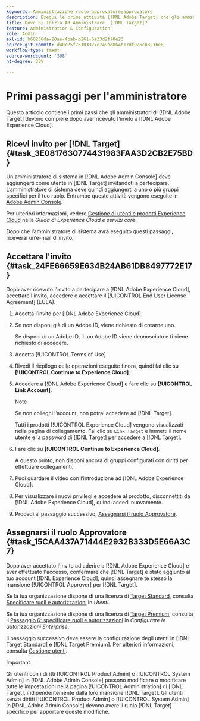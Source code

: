 ```yaml
---
keywords: Amministrazione;ruolo approvatore;approvatore
description: Esegui le prime attività [!DNL Adobe Target] che gli amministratori devono eseguire dopo aver ricevuto l'invito via e-mail a [!DNL Adobe Experience Cloud].
title: Dove Si Inizia Ad Amministrare  [!DNL Target]?
feature: Administration & Configuration
role: Admin
exl-id: b60236da-20ae-4bab-b261-6a33d2f70e23
source-git-commit: d40c25f75103327e749ad864b17df926cb323be0
workflow-type: tm+mt
source-wordcount: '398'
ht-degree: 35%

---
```


# Primi passaggi per l&#39;amministratore

Questo articolo contiene i primi passi che gli amministratori di [!DNL Adobe Target] devono compiere dopo aver ricevuto l&#39;invito a [!DNL Adobe Experience Cloud].

## Ricevi invito per [!DNL Target] {#task_3E0817630774431983FAA3D2CB2E75BD}

Un amministratore di sistema in [!DNL Adobe Admin Console] deve aggiungerti come utente in [!DNL Target] invitandoti a partecipare. L’amministratore di sistema deve quindi aggiungerti a uno o più gruppi specifici per il tuo ruolo. Entrambe queste attività vengono eseguite in [Adobe Admin Console](https://adminconsole.adobe.com).

Per ulteriori informazioni, vedere [Gestione di utenti e prodotti Experience Cloud](https://experienceleague.adobe.com/docs/core-services/interface/manage-users-and-products/admin-getting-started.html) nella *Guida di Experience Cloud e servizi core*.

Dopo che l’amministratore di sistema avrà eseguito questi passaggi, riceverai un’e-mail di invito.

## Accettare l&#39;invito {#task_24FE66659E634B24AB61DB8497772E17}

Dopo aver ricevuto l&#39;invito a partecipare a [!DNL Adobe Experience Cloud], accettare l&#39;invito, accedere e accettare il [!UICONTROL End User License Agreement] (EULA).

1. Accetta l’invito per [!DNL Adobe Experience Cloud].
1. Se non disponi già di un Adobe ID, viene richiesto di crearne uno.

   Se disponi di un Adobe ID, il tuo Adobe ID viene riconosciuto e ti viene richiesto di accedere.
1. Accetta [!UICONTROL Terms of Use].
1. Rivedi il riepilogo delle operazioni eseguite finora, quindi fai clic su **[!UICONTROL Continue to Experience Cloud]**.
1. Accedere a [!DNL Adobe Experience Cloud] e fare clic su **[!UICONTROL Link Account]**.

   >[!NOTE]
   >
   >Se non colleghi l’account, non potrai accedere ad [!DNL Target].

   Tutti i prodotti [!UICONTROL Experience Cloud] vengono visualizzati nella pagina di collegamento. Fai clic su `Link Target` e immetti il nome utente e la password di [!DNL Target] per accedere a [!DNL Target].
1. Fare clic su **[!UICONTROL Continue to Experience Cloud]**.

   A questo punto, non disponi ancora di gruppi configurati con diritti per effettuare collegamenti.
1. Puoi guardare il video con l’introduzione ad [!DNL Adobe Experience Cloud].
1. Per visualizzare i nuovi privilegi e accedere al prodotto, disconnettiti da [!DNL Adobe Experience Cloud], quindi accedi nuovamente.
1. Procedi al passaggio successivo, [Assegnarsi il ruolo Approvatore](/help/main/administrating-target/start-target.md#task_15CAA437A71444E2932B333D5E66A3C7).

## Assegnarsi il ruolo Approvatore {#task_15CAA437A71444E2932B333D5E66A3C7}

Dopo aver accettato l&#39;invito ad aderire a [!DNL Adobe Experience Cloud] e aver effettuato l&#39;accesso, confermare che [!DNL Target] è stato aggiunto al tuo account [!DNL Experience Cloud], quindi assegnare te stesso la mansione [!UICONTROL Approver] per [!DNL Target].

Se la tua organizzazione dispone di una licenza di [Target Standard](/help/main/c-intro/intro.md#section_ACD5EFF17AAB4E979CBEFA0145CCD905), consulta [Specificare ruoli e autorizzazioni](/help/main/administrating-target/c-user-management/c-user-management/user-management.md#roles-permissions) in *Utenti*.

Se la tua organizzazione dispone di una licenza di [Target Premium](/help/main/c-intro/intro.md#premium), consulta il [Passaggio 6: specificare ruoli e autorizzazioni](/help/main/administrating-target/c-user-management/property-channel/properties-overview.md#section_8C425E43E5DD4111BBFC734A2B7ABC80) in *Configurare le autorizzazioni Enterprise*.

Il passaggio successivo deve essere la configurazione degli utenti in [!DNL Target Standard] e [!DNL Target Premium]. Per ulteriori informazioni, consulta [Gestione utenti](/help/main/administrating-target/c-user-management/user-management.md).

>[!IMPORTANT]
>
>Gli utenti con i diritti [!UICONTROL Product Admin] o [!UICONTROL System Admin] in [!DNL Adobe Admin Console] possono modificare o modificare tutte le impostazioni nella pagina [!UICONTROL Administration] di [!DNL Target], indipendentemente dalla loro mansione [!DNL Target]. Gli utenti senza diritti [!UICONTROL Product Admin] o [!UICONTROL System Admin] in [!DNL Adobe Admin Console] devono avere il ruolo [!DNL Target] specifico per apportare queste modifiche.
